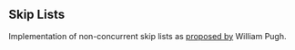 ## Skip Lists

Implementation of non-concurrent skip lists as [proposed by](http://www.cl.cam.ac.uk/teaching/0506/Algorithms/skiplists.pdf) William Pugh.

